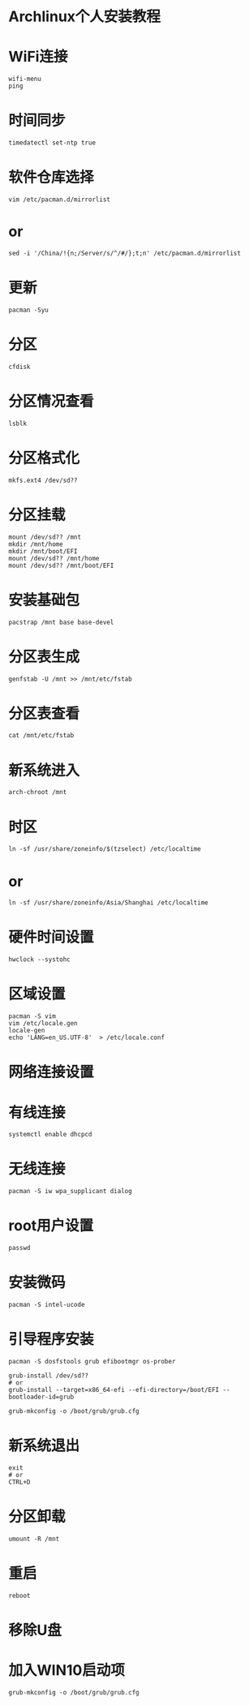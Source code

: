 # Archlinux个人安装教程

# WiFi连接
```
wifi-menu
ping
```
# 时间同步
```
timedatectl set-ntp true
```
# 软件仓库选择
```
vim /etc/pacman.d/mirrorlist
```
# or
```
sed -i '/China/!{n;/Server/s/^/#/};t;n' /etc/pacman.d/mirrorlist
```
# 更新
```
pacman -Syu
```
# 分区
```
cfdisk
```
# 分区情况查看
```
lsblk
```
# 分区格式化
```
mkfs.ext4 /dev/sd??
```
# 分区挂载
```
mount /dev/sd?? /mnt
mkdir /mnt/home
mkdir /mnt/boot/EFI
mount /dev/sd?? /mnt/home
mount /dev/sd?? /mnt/boot/EFI
```
# 安装基础包
```
pacstrap /mnt base base-devel
```
# 分区表生成
```
genfstab -U /mnt >> /mnt/etc/fstab
```
# 分区表查看
```
cat /mnt/etc/fstab
```
# 新系统进入
```
arch-chroot /mnt
```
# 时区
```
ln -sf /usr/share/zoneinfo/$(tzselect) /etc/localtime
```
# or
```
ln -sf /usr/share/zoneinfo/Asia/Shanghai /etc/localtime
```
# 硬件时间设置
```
hwclock --systohc
```
# 区域设置
```
pacman -S vim
vim /etc/locale.gen
locale-gen
echo 'LANG=en_US.UTF-8'  > /etc/locale.conf
```
# 网络连接设置
# 有线连接
```
systemctl enable dhcpcd
```
# 无线连接
```
pacman -S iw wpa_supplicant dialog
```
# root用户设置
```
passwd
```
# 安装微码
```
pacman -S intel-ucode
```
# 引导程序安装
```
pacman -S dosfstools grub efibootmgr os-prober

grub-install /dev/sd??
# or
grub-install --target=x86_64-efi --efi-directory=/boot/EFI --bootloader-id=grub

grub-mkconfig -o /boot/grub/grub.cfg
```
# 新系统退出
```
exit
# or
CTRL+D
```
# 分区卸载
```
umount -R /mnt
```
# 重启
```
reboot
```
# 移除U盘

# 加入WIN10启动项
```
grub-mkconfig -o /boot/grub/grub.cfg
```
